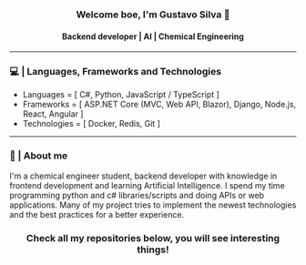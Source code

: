 ### <p align="center"> Welcome boe, I'm Gustavo Silva 👋 </p>
#### <p align="center"> Backend developer | AI | Chemical Engineering </p>

<hr>

### :computer: | Languages, Frameworks and Technologies

- Languages = [ C#, Python, JavaScript / TypeScript ]
- Frameworks = [ ASP.NET Core (MVC, Web API, Blazor), Django, Node.js, React, Angular ]
- Technologies = [ Docker, Redis, Git ]

<hr>

### 📌 | About me

I'm a chemical engineer student, backend developer with knowledge in frontend development and learning Artificial Intelligence. I spend my time programming python and c# libraries/scripts and doing APIs or web applications. Many of my project tries to implement the newest technologies and the best practices for a better experience.

### <p align="center"> Check all my repositories below, you will see interesting things! </p>
